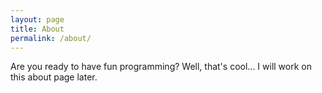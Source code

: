 ```yaml
---
layout: page
title: About
permalink: /about/
---
```


Are you ready to have fun programming? Well, that's cool... I will work on this about page later.